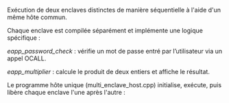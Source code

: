Exécution de deux enclaves distinctes de manière séquentielle à l'aide d'un même hôte commun.

Chaque enclave est compilée séparément et implémente une logique spécifique :

   *eapp_password_check* : vérifie un mot de passe entré par l’utilisateur via un appel OCALL.
   
   *eapp_multiplier* : calcule le produit de deux entiers et affiche le résultat.

Le programme hôte unique (multi_enclave_host.cpp) initialise, exécute, puis libère chaque enclave l'une après l'autre :
